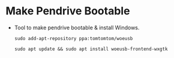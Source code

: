 # Make Pendrive Bootable
- Tool to make pendrive bootable & install Windows.
    ```
    sudo add-apt-repository ppa:tomtomtom/woeusb

    sudo apt update && sudo apt install woeusb-frontend-wxgtk
    ```